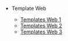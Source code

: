 - Template Web

  - [Templates Web 1](/home.md)
  - [Templates Web 2](/home.md)
  - [Templates Web 3](/home.md)
